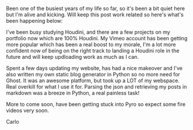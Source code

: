Been one of the busiest years of my life so far, so it's been a bit quiet here 
but I'm alive and kicking. Will keep this post work related so here's what's 
been happening below:

I've been busy studying Houdini, and there are a few projects on my portfolio 
now which are 100% Houdini. My Vimeo account has been getting more popular 
which has been a real boost to my morale, I'm a lot more confident now of 
being on the right track to landing a Houdini role in the future and will keep 
updloading work as much as I can.

Spent a few days updating my website, has had a nice makeover and I've also 
written my own static blog generator in Python so no more need for Ghost. It 
was an awesome platform, but took up a LOT of my webspace. Real overkill for 
what I use it for. Parsing the json and retrieving my posts in markdown 
was a breeze in Python, a real painless task!

More to come soon, have been getting stuck into Pyro so expect some fire 
videos very soon.

Carlo
